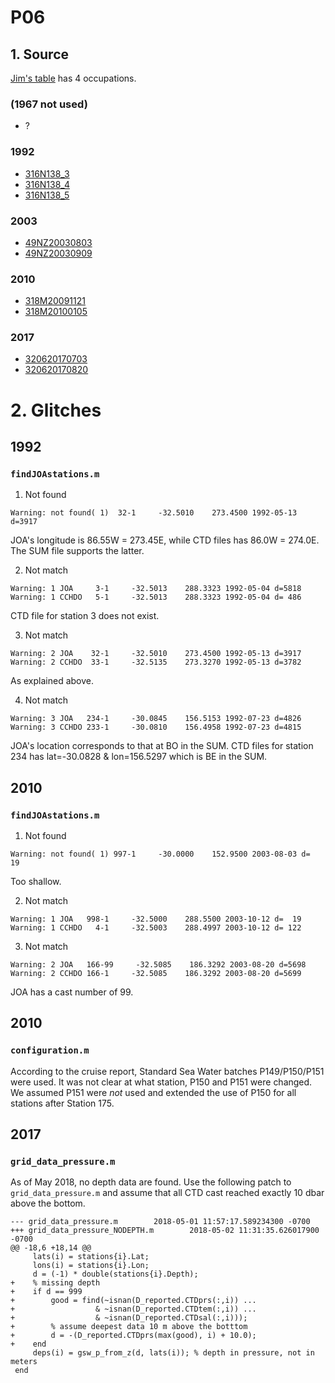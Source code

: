 # P06
## 1. Source
[Jim's table](https://github.com/kkats/WOCE-GO-SHIP-clean-sections/blob/master/Data%20Project%20Section%20List.xlsx) has 4 occupations.
### (1967 not used)
+ ?

### 1992
+ [316N138_3](https://cchdo.ucsd.edu/cruise/316N138_3)
+ [316N138_4](https://cchdo.ucsd.edu/cruise/316N138_4)
+ [316N138_5](https://cchdo.ucsd.edu/cruise/316N138_5)

### 2003
+ [49NZ20030803](https://cchdo.ucsd.edu/cruise/49NZ20030803)
+ [49NZ20030909](https://cchdo.ucsd.edu/cruise/49NZ20030909)

### 2010
+ [318M20091121](https://cchdo.ucsd.edu/cruise/318M20091121)
+ [318M20100105](https://cchdo.ucsd.edu/cruise/318M20100105)

### 2017
+ [320620170703](https://cchdo.ucsd.edu/cruise/320620170703)
+ [320620170820](https://cchdo.ucsd.edu/cruise/320620170820)

# 2. Glitches
## 1992
### `findJOAstations.m`
1. Not found
~~~
Warning: not found( 1)  32-1     -32.5010    273.4500 1992-05-13 d=3917
~~~
JOA's longitude is 86.55W = 273.45E, while CTD files has 86.0W = 274.0E. The SUM file supports the latter.

2. Not match
~~~
Warning: 1 JOA     3-1     -32.5013    288.3323 1992-05-04 d=5818
Warning: 1 CCHDO   5-1     -32.5013    288.3323 1992-05-04 d= 486
~~~
CTD file for station 3 does not exist.

3. Not match
~~~
Warning: 2 JOA    32-1     -32.5010    273.4500 1992-05-13 d=3917
Warning: 2 CCHDO  33-1     -32.5135    273.3270 1992-05-13 d=3782
~~~
As explained above.

4. Not match
~~~
Warning: 3 JOA   234-1     -30.0845    156.5153 1992-07-23 d=4826
Warning: 3 CCHDO 233-1     -30.0810    156.4958 1992-07-23 d=4815
~~~
JOA's location corresponds to that at BO in the SUM. CTD files for station 234 has lat=-30.0828 & lon=156.5297 which is BE in the SUM.

## 2010
### `findJOAstations.m`
1. Not found
~~~
Warning: not found( 1) 997-1     -30.0000    152.9500 2003-08-03 d=  19
~~~
Too shallow.

2. Not match
~~~
Warning: 1 JOA   998-1     -32.5000    288.5500 2003-10-12 d=  19
Warning: 1 CCHDO   4-1     -32.5003    288.4997 2003-10-12 d= 122
~~~

3. Not match
~~~
Warning: 2 JOA   166-99     -32.5085    186.3292 2003-08-20 d=5698
Warning: 2 CCHDO 166-1     -32.5085    186.3292 2003-08-20 d=5699
~~~
JOA has a cast number of 99.

## 2010
### `configuration.m`
According to the cruise report, Standard Sea Water batches P149/P150/P151 were used.
It was not clear at what station, P150 and P151 were changed. We assumed P151 were *not*
used and extended the use of P150 for all stations after Station 175.

## 2017
### `grid_data_pressure.m`
As of May 2018, no depth data are found. Use the following patch to `grid_data_pressure.m` and assume that all CTD cast reached exactly 10 dbar above the bottom.
~~~
--- grid_data_pressure.m        2018-05-01 11:57:17.589234300 -0700
+++ grid_data_pressure_NODEPTH.m        2018-05-02 11:31:35.626017900 -0700
@@ -18,6 +18,14 @@
     lats(i) = stations{i}.Lat;
     lons(i) = stations{i}.Lon;
     d = (-1) * double(stations{i}.Depth);
+    % missing depth
+    if d == 999
+        good = find(~isnan(D_reported.CTDprs(:,i)) ...
+                  & ~isnan(D_reported.CTDtem(:,i)) ...
+                  & ~isnan(D_reported.CTDsal(:,i)));
+        % assume deepest data 10 m above the botttom
+        d = -(D_reported.CTDprs(max(good), i) + 10.0);
+    end
     deps(i) = gsw_p_from_z(d, lats(i)); % depth in pressure, not in meters
 end
 ~~~

